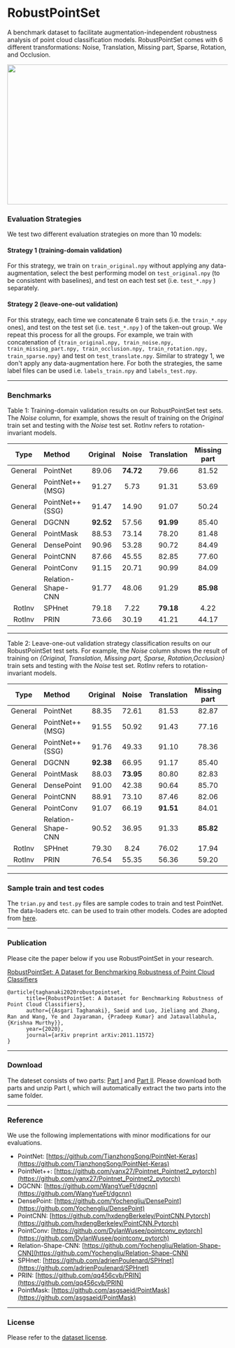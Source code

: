 # RobustPointSet
A benchmark dataset to facilitate augmentation-independent robustness analysis of point cloud classification models. RobustPointSet comes with 6 different transformations: Noise, Translation, Missing part, Sparse, Rotation, and Occlusion.

<div align="center">
<img src="https://github.com/AutodeskAILab/RobustPointSet/blob/main/RobustPointSet.png" width="800" height="320">
</div>


### Evaluation Strategies

We test two different evaluation strategies on more than 10 models:

#### Strategy 1 (training-domain validation)
For this strategy, we train on `train_original.npy` without applying any data-augmentation, select the best performing model on `test_original.npy` (to be consistent with baselines), and test on each test set (i.e. `test_*.npy` ) separately.

#### Strategy 2 (leave-one-out validation)
For this strategy, each time we concatenate 6 train sets (i.e. the `train_*.npy` ones), and test on the test set (i.e. `test_*.npy` ) of the taken-out group. We repeat this process for all the groups. For example, we train with concatenation of `{train_original.npy, train_noise.npy, train_missing_part.npy, train_occlusion.npy, train_rotation.npy, train_sparse.npy}` and test on `test_translate.npy`. Similar to strategy 1, we don't apply any data-augmentation here. For both the strategies, the same label files can be used i.e. `labels_train.npy` and `labels_test.npy`.

-----------------

### Benchmarks 

Table 1:  Training-domain validation results on our RobustPointSet test sets. The *Noise* column, for example, shows the result of training on the *Original* train set and testing with the *Noise* test set. RotInv refers to rotation-invariant models.



| Type | Method              | Original  |   Noise   | Translation | Missing part |  Sparse   | Rotation | Occlusion |  Average  |
|:----:|:--------------------|:---------:|:---------:|:-----------:|:------------:|:---------:|:--------:|:---------:|:---------:|
|General      | PointNet            |   89.06   | **74.72** |    79.66    |    81.52     | **60.53** |   8.83   |   39.47   | **61.97** |
|General      | PointNet++ (MSG)    |   91.27   |   5.73    |    91.31    |    53.69     |   6.65    |  13.02   |   64.18   |   46.55   |
|General      | PointNet++ (SSG)    |   91.47   |   14.90   |    91.07    |    50.24     |   8.85    |  12.70   |   70.23   |   48.49   |
|General      | DGCNN               | **92.52** |   57.56   |  **91.99**  |    85.40     |   9.34    |  13.43   | **78.72** |   61.28   |
|General      | PointMask           |   88.53   |   73.14   |    78.20    |    81.48     |   58.23   |   8.02   |   39.18   |   60.97   |
|General      | DensePoint          |   90.96   |   53.28   |    90.72    |    84.49     |   15.52   |  12.76   |   67.67   |   59.40   |
|General      | PointCNN            |   87.66   |   45.55   |    82.85    |    77.60     |   4.01    |  11.50   |   59.50   |   52.67   |
|General      | PointConv           |   91.15   |   20.71   |    90.99    |    84.09     |   8.65    |  12.38   |   45.83   |   50.54   |
|General      | Relation-Shape-CNN  |   91.77   |   48.06   |    91.29    |  **85.98**   |   23.18   |  11.51   |   75.61   |   61.06   |
|RotInv       | SPHnet              |   79.18   |   7.22    |  **79.18**  |     4.22     |   1.26    |  79.18   |   34.33   |   40.65   |
|RotInv       | PRIN                |   73.66   |   30.19   |    41.21    |    44.17     |   4.17    |  68.56   |   31.56   |   41.93   |


----------------

Table 2:  Leave-one-out validation strategy classification results on our RobustPointSet test sets.  For example, the *Noise* column  shows  the  result  of  training  on *{Original, Translation, Missing part, Sparse, Rotation,Occlusion}* train sets and testing with the *Noise* test set. RotInv refers to rotation-invariant models.


| Type | Method              | Original  |   Noise   | Translation | Missing part |  Sparse   | Rotation  | Occlusion |  Average  |
|:----:|:--------------------|:---------:|:---------:|:-----------:|:------------:|:---------:|:---------:|:---------:|:---------:|
|General      | PointNet            |   88.35   |   72.61   |    81.53    |    82.87     | **69.28** |   9.42    |   35.96   | **62.86** |
|General      | PointNet++ (MSG)    |   91.55   |   50.92   |    91.43    |    77.16     |   16.19   |   12.26   | **70.39** |   58.56   |
|General      | PointNet++ (SSG)    |   91.76   |   49.33   |    91.10    |    78.36     |   16.72   |   11.27   |   68.33   |   58.12   |
|General      | DGCNN               | **92.38** |   66.95   |    91.17    |    85.40     |   6.49    |   14.03   |   68.79   |   60.74   |
|General      | PointMask           |   88.03   | **73.95** |    80.80    |    82.83     |   63.64   |   8.97    |   36.69   |   62.13   |
|General      | DensePoint          |   91.00   |   42.38   |    90.64    |    85.70     |   20.66   |   8.55    |   47.89   |   55.26   |
|General      | PointCNN            |   88.91   |   73.10   |    87.46    |    82.06     |   7.18    |   13.95   |   52.66   |   57.90   |
|General      | PointConv           |   91.07   |   66.19   |  **91.51**  |    84.01     |   19.63   |   11.62   |   44.07   |   58.30   |
|General      | Relation-Shape-CNN  |   90.52   |   36.95   |    91.33    |  **85.82**   |   24.59   |   8.23    |   60.09   |   56.79   |
|RotInv       | SPHnet              |   79.30   |   8.24    |    76.02    |    17.94     |   6.33    | **78.86** |   35.96   |   43.23   |
|RotInv       | PRIN                |   76.54   |   55.35   |    56.36    |    59.20     |   4.05    |   73.30   |   36.91   |   51.67   |


-----------------

### Sample train and test codes

The `trian.py` and `test.py` files are sample codes to train and test PointNet. The data-loaders etc. can be used to train other models. Codes are adopted from [here](https://github.com/yanx27/Pointnet_Pointnet2_pytorch).

-----------------

### Publication 

Please cite the paper below if you use RobustPointSet in your research.

[RobustPointSet: A Dataset for Benchmarking Robustness of Point Cloud Classifiers](https://arxiv.org/abs/2011.11572)

```
@article{taghanaki2020robustpointset,
      title={RobustPointSet: A Dataset for Benchmarking Robustness of Point Cloud Classifiers}, 
      author={{Asgari Taghanaki}, Saeid and Luo, Jieliang and Zhang, Ran and Wang, Ye and Jayaraman, {Pradeep Kumar} and Jatavallabhula, {Krishna Murthy}},
      year={2020},
      journal={arXiv preprint arXiv:2011.11572}
}
```
-----------------
### Download
The dateset consists of two parts: [Part I](https://github.com/AutodeskAILab/RobustPointSet/releases/download/v1.0/RobustPointSet.z01) and [Part II](https://github.com/AutodeskAILab/RobustPointSet/releases/download/v1.0/RobustPointSet.zip). Please download both parts and unzip Part I, which will automatically extract the two parts into the same folder. 

-----------------
### Reference 
We use the following implementations with minor modifications for our evaluations.

* PointNet: [https://github.com/TianzhongSong/PointNet-Keras](https://github.com/TianzhongSong/PointNet-Keras)
* PointNet++: [https://github.com/yanx27/Pointnet_Pointnet2_pytorch](https://github.com/yanx27/Pointnet_Pointnet2_pytorch)
* DGCNN: [https://github.com/WangYueFt/dgcnn](https://github.com/WangYueFt/dgcnn)
* DensePoint: [https://github.com/Yochengliu/DensePoint](https://github.com/Yochengliu/DensePoint)
* PointCNN: [https://github.com/hxdengBerkeley/PointCNN.Pytorch](https://github.com/hxdengBerkeley/PointCNN.Pytorch)
* PointConv: [https://github.com/DylanWusee/pointconv_pytorch](https://github.com/DylanWusee/pointconv_pytorch)
* Relation-Shape-CNN: [https://github.com/Yochengliu/Relation-Shape-CNN](https://github.com/Yochengliu/Relation-Shape-CNN)
* SPHnet: [https://github.com/adrienPoulenard/SPHnet](https://github.com/adrienPoulenard/SPHnet)
* PRIN: [https://github.com/qq456cvb/PRIN](https://github.com/qq456cvb/PRIN)
* PointMask: [https://github.com/asgsaeid/PointMask](https://github.com/asgsaeid/PointMask)

-----------------
### License

Please refer to the [dataset license](https://github.com/AutodeskAILab/RobustPointSet/blob/main/LICENSE.md).


